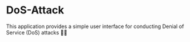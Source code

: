 # DoS-Attack
This application provides a simple user interface for conducting Denial of Service (DoS) attacks 🐱‍💻
